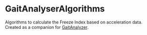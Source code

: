# GaitAnalyserAlgorithms

Algorithms to calculate the Freeze Index based on acceleration data. Created as a companion for [GaitAnalyzer](https://github.com/ThePyProgrammer/GaitMonitoringForParkinsonsDiseasePatients/tree/main/android).
